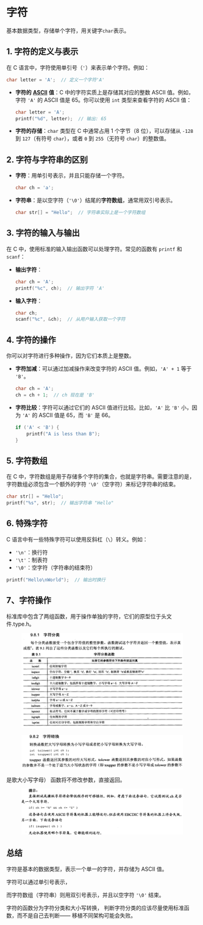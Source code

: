 # 字符

基本数据类型，存储单个字符，用关键字`char`表示。

## 1. **字符的定义与表示**

在 C 语言中，字符使用单引号（`'`）来表示单个字符。例如：

```c
char letter = 'A';  // 定义一个字符'A'
```

*   **字符的** [**ASCII**](https://www.ascii-code.com/) **值**：C 中的字符实质上是存储其对应的整数 ASCII 值。例如，字符 `'A'` 的 ASCII 值是 65。你可以使用 `int` 类型来查看字符的 ASCII 值：

    ```c
    char letter = 'A';
    printf("%d", letter);  // 输出: 65
    ```
* **字符的存储**：`char` 类型在 C 中通常占用 1 个字节（8 位），可以存储从 `-128` 到 `127`（有符号 `char`），或者 `0` 到 `255`（无符号 `char`）的整数值。

## 2. **字符与字符串的区别**

*   **字符**：用单引号表示，并且只能存储一个字符。

    ```c
    char ch = 'a';
    ```
*   **字符串**：是以空字符（`'\0'`）结尾的**字符数组**，通常用双引号表示。

    ```c
    char str[] = "Hello";  // 字符串实际上是一个字符数组
    ```

## 3. **字符的输入与输出**

在 C 中，使用标准的输入输出函数可以处理字符。常见的函数有 `printf` 和 `scanf`：

*   **输出字符**：

    ```c
    char ch = 'A';
    printf("%c", ch);  // 输出字符 'A'
    ```
*   **输入字符**：

    ```c
    char ch;
    scanf("%c", &ch);  // 从用户输入获取一个字符
    ```

## 4. **字符的操作**

你可以对字符进行多种操作，因为它们本质上是整数。

*   **字符加减**：可以通过加减操作来改变字符的 ASCII 值。例如，`'A' + 1` 等于 `'B'`。

    ```c
    char ch = 'A';
    ch = ch + 1;  // ch 现在是 'B'
    ```
*   **字符比较**：字符可以通过它们的 ASCII 值进行比较。比如，`'A'` 比 `'B'` 小，因为 `'A'` 的 ASCII 值是 65，而 `'B'` 是 66。

    ```c
    if ('A' < 'B') {
        printf("A is less than B");
    }
    ```

## 5. **字符数组**

在 C 中，字符数组是用于存储多个字符的集合，也就是字符串。需要注意的是，字符数组必须包含一个额外的字符 `'\0'`（空字符）来标记字符串的结束。

```c
char str[] = "Hello";
printf("%s", str);  // 输出字符串 "Hello"
```



## 6. **特殊字符**

C 语言中有一些特殊字符可以使用反斜杠（`\`）转义。例如：

* `'\n'`：换行符
* `'\t'`：制表符
* `'\0'`：空字符（字符串的结束符）

```c
printf("Hello\nWorld");  // 输出时换行
```

## 7、字符操作

标准库中包含了两组函数，用于操作单独的字符，它们的原型位于头文件.type.h。

<figure><img src=".gitbook/assets/image (18).png" alt=""><figcaption></figcaption></figure>

<figure><img src=".gitbook/assets/image (1) (1).png" alt=""><figcaption></figcaption></figure>

是歌大小写字母） 函数将不修改参数，直接返回。

<figure><img src=".gitbook/assets/image (2) (1).png" alt=""><figcaption></figcaption></figure>

## 总结

字符是基本的数据类型，表示一个单一的字符，并存储为 ASCII 值。

字符可以通过单引号表示，

而字符数组（字符串）则用双引号表示，并且以空字符 `'\0'` 结束。

字符的函数分为字符分类和大小写转换， 判断字符分类的应该尽量使用标准函数，而不是自己去判断—— 移植不同架构可能会失败。
